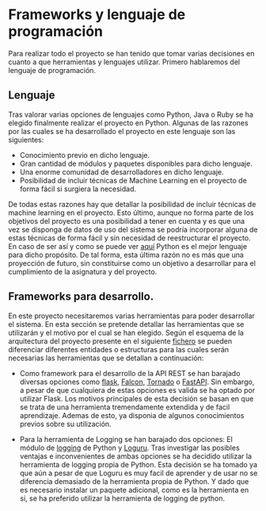 # Frameworks y lenguaje de programación

Para realizar todo el proyecto se han tenido que tomar varias decisiones en cuanto a que herramientas y lenguajes utilizar. Primero hablaremos del lenguaje de programación.

## Lenguaje
Tras valorar varias opciones de lenguajes como Python, Java o Ruby se ha elegido finalmente realizar el proyecto en Python. Algunas de las razones por las cuales se ha desarrollado el proyecto en este lenguaje son las siguientes:

 - Conocimiento previo en dicho lenguaje.
 - Gran cantidad de módulos y paquetes disponibles para dicho lenguaje.
 - Una enorme comunidad de desarrolladores en dicho lenguaje.
 - Posibilidad de incluir técnicas de Machine Learning en el proyecto de forma fácil si surgiera la necesidad.

De todas estas razones hay que detallar la posibilidad de incluir técnicas de machine learning en el proyecto. Esto último, aunque no forma parte de los objetivos del proyecto es una posibilidad a tener en cuenta y es que una vez se disponga de datos de uso del sistema se podría incorporar alguna de estas técnicas de forma fácil y sin necesidad de reestructurar el proyecto. En caso de ser así y como se puede ver [aquí](https://becominghuman.ai/best-languages-for-machine-learning-in-2020-6034732dd242) Python es el mejor lenguaje para dicho propósito. De tal forma, esta última razón no es más que una proyección de futuro, sin constituirse como un objetivo a desarrollar para el cumplimiento de la asignatura y del proyecto.

## Frameworks para desarrollo.
En este proyecto necesitaremos varias herramientas para poder desarrollar el sistema. En esta sección se pretende detallar las herramientas que se utilizarán y el motivo por el cual se han elegido. Según el esquema de la arquitectura del proyecto presente en el siguiente [fichero](./arquitectura.md) se pueden diferenciar diferentes entidades o estructuras para las cuales serán necesarias las herramientas que se detallan a continuación:

- Como framework para el desarrollo de la API REST se han barajado diversas opciones como [flask](https://flask.palletsprojects.com/en/1.1.x/), [Falcon](https://falcon.readthedocs.io/en/stable/), [Tornado](https://www.tornadoweb.org/en/stable/) o [FastAPI](https://fastapi.tiangolo.com/). Sin embargo, a pesar de que cualquiera de estas opciones es valida se ha optado por utilizar Flask. Los motivos principales de esta decisión se basan en que se trata de una herramienta tremendamente extendida y de facil aprendizaje. Ademas de esto, ya disponia de algunos conocimientos previos sobre su utilización. 

- Para la herramienta de Logging se han barajado dos opciones: El módulo de [logging](https://docs.python.org/2/library/logging.html) de Python y [Loguru](https://loguru.readthedocs.io/en/stable/index.html). Tras investigar las posibles ventajas e inconvenientes de ambas opciones se ha decidido utilizar la herramienta de logging propia de Python. Esta decisión se ha tomado ya que aún a pesar de que Loguru es muy facil de aprender y de usar no se diferencia demasiado de la herramienta propia de Python. Y dado que es necesario instalar un paquete adicional, como es la herramienta en si, se ha preferido utilizar la herramienta de logging de python.

